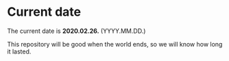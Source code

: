 # Current date

The current date is **2020.02.26.** (YYYY.MM.DD.)

This repository will be good when the world ends, so we will know how long it lasted.